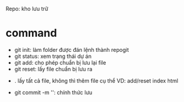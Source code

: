Repo: kho lưu trữ

# command
- git init: làm folder được đán lệnh thành repogit
- git status: xem trạng thái dự án
- git add: cho phép chuẩn bị lưu lại file
- git reset: lấy file chuẩn bị lưu ra
* . lấy tất cả file, không thì thêm file cụ thể VD: add/reset index html

- git commit -m '': chính thức lưu